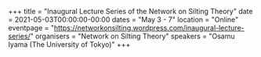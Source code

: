+++
title = "Inaugural Lecture Series of the Network on Silting Theory"
date = 2021-05-03T00:00:00-00:00
dates = "May 3 - 7"
location = "Online"
eventpage = "https://networkonsilting.wordpress.com/inaugural-lecture-series/"
organisers = "Network on Silting Theory"
speakers = "Osamu Iyama (The University of Tokyo)"
+++

